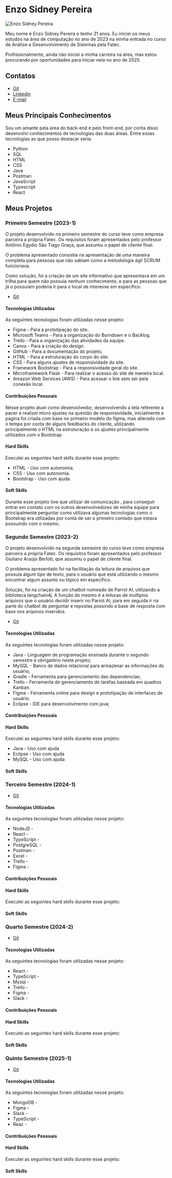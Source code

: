 # Enzo Sidney Pereira
![Enzo Sidney Pereira](/image/Enzo.jpg?raw=true)
   
Meu nome é Enzo Sidney Pereira e tenho 21 anos. Eu iniciei os meus estudos na área de computação no ano de 2023 na minha entrada no curso de Análise e Desenvolvimento de Sistemas pela Fatec.


Profissionalmente, ainda não iniciei a minha carreira na área, mas estou procurando por oportunidades para iniciar nela no ano de 2025.




## Contatos


* [Git](https://github.com/Enzopereira01)
* [Linkedin](https://www.linkedin.com/notifications/?filter=all)
* [E-mail](mailto:enzzopereira.p@gmail.com)


## Meus Principais Conhecimentos




Sou um amante pela área do back-end e pelo front-end, por conta disso desenvolvi conhecimentos de tecnologias das duas áreas. Entre essas tecnologias as que posso destacar seria:
* Python
* SQL
* HTML
* CSS
* Java
* Postman
* JavaScript
* Typescript
* React


## Meus Projetos


### Primeiro Semestre (2023-1)


O projeto desenvolvido no primeiro semestre do curso teve como empresa parceira a própria Fatec. Os requisitos foram apresentados pelo professor Antônio Egydio São Tiago Graça, que assumiu o papel de cliente final.


O problema apresentado consistia na apresentação de uma maneira completa para pessoas que não sabiam como a metodologia ágil SCRUM funcionava.


Como solução, foi a criação de um site informativo que apresentava em um trilha para quem não possuía nenhum conhecimento, e para as pessoas que já o possuíam poderia ir para o local de interesse em específico.


* [Git](https://github.com/ColossusAPI/ScrumAcademy)


#### Tecnologias Utilizadas
As seguintes tecnologias foram utilizadas nesse projeto:
* Figma - Para a prototipação do site.
* Microsoft Teams - Para a organização do Burndown e o Backlog.
* Trello - Para a organização das atividades da equipe.
* Canva - Para a criação do design.
* GitHub - Para a documentação do projeto,
* HTML - Para a estruturação do corpo do site.
* CSS - Para alguns ajustes de responsividade do site.
* Framework Bootstrap - Para a responsividade geral do site.
* Microframework Flask - Para realizar o acesso do site de maneira local.
* Amazon Web Services (AWS) - Para acessar o link sem ser pela conexão local.


#### Contribuições Pessoais
Nesse projeto atuei como desenvolvedor, desenvolvendo a tela referente a pacer e realizei micro ajustes na questão de responsividade, inicialmente a pagina foi criada com base no primeiro modelo do figma, mas alterado com o tempo por conta de alguns feedbacks do cliente, utilizando principalmente o HTML na estruturação e os ajustes principalmente utilizados com o Bootstrap


#### Hard Skills
Executei as seguintes hard skills durante esse projeto:
* HTML - Uso com autonomia.
* CSS - Uso com autonomia.
* Bootstrap - Uso com ajuda.


#### Soft Skills
Durante esse projeto tive que utilizar de comunicação , para conseguir entrar em contato com os outros desenvolvedores de minha equipe para principalmente perguntar como utilizava algumas tecnologias como o Bootstrap era utilizadas por conta de ser o primeiro contado que estava possuindo com o mesmo.

### Segundo Semestre (2023-2)

O projeto desenvolvido na segunda semestre do curso teve como empresa parceira a própria Fatec. Os requisitos foram apresentados pelo professor Giuliano Araújo Bertoti, que assumiu o papel de cliente final.

O problema apresentado foi na facilitação da leitura de arquivos que possuia algum tipo de texto, para o usuário que está utilizando o mesmo encontrar algum assunto ou tópico em especifico.

Solução, foi na criação de um chatbot nomeado de Parrot AI, utilizando a biblioteca langchain4j. A função do mesmo é a leituras de multiplos arquivos que o usuário decidir inserir no Parrot AI, para em seguida ir na parte do chatbot de perguntar e repostas possindo a base de resposta com base nos arquivos inseridos.

* [Git](https://github.com/C0demain/ParrotAI)


#### Tecnologias Utilizadas
As seguintes tecnologias foram utilizadas nesse projeto:
* Java - Linguagem de programação ensinada durante o segundo semestre e obrigatório neste projeto;
* MySQL - Banco de dados relacional para armazenar as informações do usuário;
* Gradle - Ferramenta para gerenciamento das dependencias;
* Trello - Ferramenta de gerenciamento de tarefas baseada em quadros Kanban.
* Figma - Ferramenta online para design e prototipação de interfaces de usuário.
* Eclipse - IDE para desenvolvimento com java;

#### Contribuições Pessoais

#### Hard Skills
Executei as seguintes hard skills durante esse projeto:

* Java - Uso com ajuda
* Eclipse - Uso com ajuda
* MySQL - Uso com ajuda

#### Soft Skills

### Terceiro Semestre (2024-1)


* [Git](https://github.com/C0demain/sales-dash)


#### Tecnologias Utilizadas
As seguintes tecnologias foram utilizadas nesse projeto:
* NodeJS - 
* React - 
* TypeScript - 
* PostgreSQL - 
* Postman - 
* Excel - 
* Trello - 
* Figma - 

#### Contribuições Pessoais

#### Hard Skills
Executei as seguintes hard skills durante esse projeto:

#### Soft Skills

### Quarto Semestre (2024-2)

* [Git](https://github.com/DriftOps/API-IV)

#### Tecnologias Utilizadas
As seguintes tecnologias foram utilizadas nesse projeto:
* React  - 
* TypeScript  - 
* Mysql - 
* Trello - 
* Figma - 
* Slack - 

#### Contribuições Pessoais

#### Hard Skills
Executei as seguintes hard skills durante esse projeto:

#### Soft Skills

### Quinto Semestre (2025-1)

* [Git](https://github.com/DriftOps/API-V)

#### Tecnologias Utilizadas
As seguintes tecnologias foram utilizadas nesse projeto:
* MongoDB - 
* Figma - 
* Slack - 
* TypeScript - 
* Reac - 

#### Contribuições Pessoais

#### Hard Skills
Executei as seguintes hard skills durante esse projeto:

#### Soft Skills
